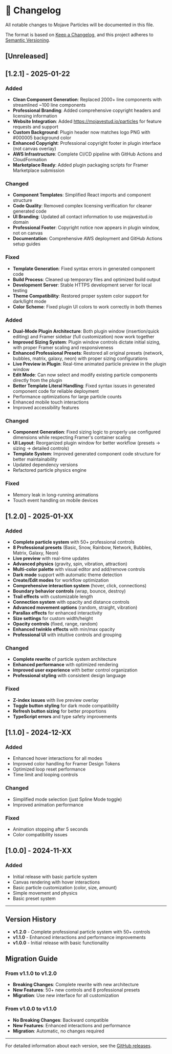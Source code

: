 # 📝 Changelog

All notable changes to Mojave Particles will be documented in this file.

The format is based on [Keep a Changelog](https://keepachangelog.com/en/1.0.0/),
and this project adheres to [Semantic Versioning](https://semver.org/spec/v2.0.0.html).

## [Unreleased]

## [1.2.1] - 2025-01-22

### Added
- **Clean Component Generation**: Replaced 2000+ line components with streamlined ~100 line components
- **Professional Branding**: Added comprehensive copyright headers and licensing information
- **Website Integration**: Added https://mojavestud.io/particles for feature requests and support
- **Custom Background**: Plugin header now matches logo PNG with #000005 background color
- **Enhanced Copyright**: Professional copyright footer in plugin interface (not canvas overlay)
- **AWS Infrastructure**: Complete CI/CD pipeline with GitHub Actions and CloudFormation
- **Marketplace Ready**: Added plugin packaging scripts for Framer Marketplace submission

### Changed
- **Component Templates**: Simplified React imports and component structure
- **Code Quality**: Removed complex licensing verification for cleaner generated code
- **UI Branding**: Updated all contact information to use mojavestud.io domain
- **Professional Footer**: Copyright notice now appears in plugin window, not on canvas
- **Documentation**: Comprehensive AWS deployment and GitHub Actions setup guides

### Fixed
- **Template Generation**: Fixed syntax errors in generated component code
- **Build Process**: Cleaned up temporary files and optimized build output
- **Development Server**: Stable HTTPS development server for local testing
- **Theme Compatibility**: Restored proper system color support for dark/light mode
- **Color Scheme**: Fixed plugin UI colors to work correctly in both themes

### Added
- **Dual-Mode Plugin Architecture**: Both plugin window (insertion/quick editing) and Framer sidebar (full customization) now work together
- **Improved Sizing System**: Plugin window controls dictate initial sizing, with proper Framer scaling and responsiveness
- **Enhanced Professional Presets**: Restored all original presets (network, bubbles, matrix, galaxy, neon) with proper sizing configurations
- **Live Preview in Plugin**: Real-time animated particle preview in the plugin window
- **Edit Mode**: Can now select and modify existing particle components directly from the plugin
- **Better Template Literal Handling**: Fixed syntax issues in generated component code for reliable deployment
- Performance optimizations for large particle counts
- Enhanced mobile touch interactions
- Improved accessibility features

### Changed
- **Component Generation**: Fixed sizing logic to properly use configured dimensions while respecting Framer's container scaling
- **UI Layout**: Reorganized plugin window for better workflow (presets → sizing → detailed controls)
- **Template System**: Improved generated component code structure for better maintainability
- Updated dependency versions
- Refactored particle physics engine

### Fixed
- Memory leak in long-running animations
- Touch event handling on mobile devices

## [1.2.0] - 2025-01-XX

### Added
- **Complete particle system** with 50+ professional controls
- **8 Professional presets** (Basic, Snow, Rainbow, Network, Bubbles, Matrix, Galaxy, Neon)
- **Live preview** with real-time updates
- **Advanced physics** (gravity, spin, vibration, attraction)
- **Multi-color palette** with visual editor and add/remove controls
- **Dark mode** support with automatic theme detection
- **Create/Edit modes** for workflow optimization
- **Comprehensive interaction system** (hover, click, connections)
- **Boundary behavior controls** (wrap, bounce, destroy)
- **Trail effects** with customizable length
- **Connection system** with opacity and distance controls
- **Advanced movement options** (random, straight, vibration)
- **Parallax effects** for enhanced interactivity
- **Size settings** for custom width/height
- **Opacity controls** (fixed, range, random)
- **Enhanced twinkle effects** with min/max opacity
- **Professional UI** with intuitive controls and grouping

### Changed
- **Complete rewrite** of particle system architecture
- **Enhanced performance** with optimized rendering
- **Improved user experience** with better control organization
- **Professional styling** with consistent design language

### Fixed
- **Z-index issues** with live preview overlay
- **Toggle button styling** for dark mode compatibility
- **Refresh button sizing** for better proportions
- **TypeScript errors** and type safety improvements

## [1.1.0] - 2024-12-XX

### Added
- Enhanced hover interactions for all modes
- Improved color handling for Framer Design Tokens
- Optimized loop reset performance
- Time limit and looping controls

### Changed
- Simplified mode selection (just Spline Mode toggle)
- Improved animation performance

### Fixed
- Animation stopping after 5 seconds
- Color compatibility issues

## [1.0.0] - 2024-11-XX

### Added
- Initial release with basic particle system
- Canvas rendering with hover interactions
- Basic particle customization (color, size, amount)
- Simple movement and physics
- Basic preset system

---

## Version History

- **v1.2.0** - Complete professional particle system with 50+ controls
- **v1.1.0** - Enhanced interactions and performance improvements  
- **v1.0.0** - Initial release with basic functionality

## Migration Guide

### From v1.1.0 to v1.2.0
- **Breaking Changes**: Complete rewrite with new architecture
- **New Features**: 50+ new controls and 8 professional presets
- **Migration**: Use new interface for all customization

### From v1.0.0 to v1.1.0
- **No Breaking Changes**: Backward compatible
- **New Features**: Enhanced interactions and performance
- **Migration**: Automatic, no changes required

---

For detailed information about each version, see the [GitHub releases](https://github.com/your-username/mojave-particles/releases). 